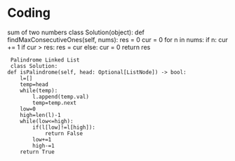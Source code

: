 # Coding
sum of two numbers
class Solution(object):
    def findMaxConsecutiveOnes(self, nums):
        res = 0
        cur = 0
        for n in nums:
            if n:
                cur += 1
                if cur > res:
                    res = cur
            else:
                cur = 0
        return res

     Palindrome Linked List
     class Solution:
    def isPalindrome(self, head: Optional[ListNode]) -> bool:
        l=[]
        temp=head
        while(temp):
            l.append(temp.val)
            temp=temp.next
        low=0
        high=len(l)-1
        while(low<=high):
            if(l[low]!=l[high]):
                return False
            low+=1
            high-=1
        return True
